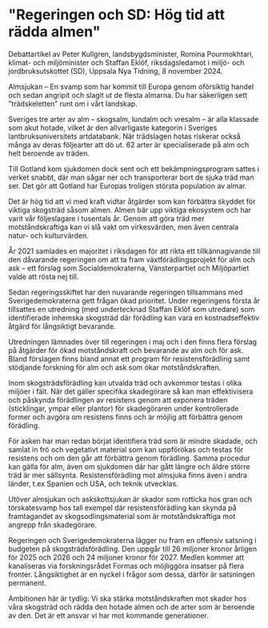 # "Regeringen och SD: Hög tid att rädda almen"

Debattartikel av Peter Kullgren, landsbygdsminister, Romina Pourmokhtari, klimat- och miljöminister och Staffan Eklöf, riksdagsledamot i miljö- och jordbruksutskottet (SD), Uppsala Nya Tidning, 8 november 2024.

Almsjukan – En svamp som har kommit till Europa genom oförsiktig handel och sedan angripit och slagit ut de flesta almarna. Du har säkerligen sett ”trädskeletten” runt om i vårt landskap.

Sveriges tre arter av alm – skogsalm, lundalm och vresalm – är alla klassade som akut hotade, vilket är den allvarligaste kategorin i Sveriges lantbruksuniversitets artdatabank. När trädslagen hotas riskerar också många av deras följearter att dö ut. 62 arter är specialiserade på alm och helt beroende av träden.

Till Gotland kom sjukdomen dock sent och ett bekämpningsprogram sattes i verket snabbt, där man sågar ner och transporterar bort de sjuka träd man ser. Det gör att Gotland har Europas troligen största population av almar.

Det är hög tid att vi med kraft vidtar åtgärder som kan förbättra skyddet för viktiga skogsträd såsom almen. Almen bär upp viktiga ekosystem och har varit vår följeslagare i tusentals år. Genom att göra träd mer motståndskraftiga kan vi slå vakt om virkesvärden, men även centrala natur- och kulturvärden.

År 2021 samlades en majoritet i riksdagen för att rikta ett tillkännagivande till den dåvarande regeringen om att ta fram växtförädlingsprojekt för alm och ask – ett förslag som Socialdemokraterna, Vänsterpartiet och Miljöpartiet valde att rösta nej till.

Sedan regeringsskiftet har den nuvarande regeringen tillsammans med Sverigedemokraterna gett frågan ökad prioritet. Under regeringens första år tillsattes en utredning (med undertecknad Staffan Eklöf som utredare) som identifierade inhemska skogsträd där förädling kan vara en kostnadseffektiv åtgärd för långsiktigt bevarande.

Utredningen lämnades över till regeringen i maj och i den finns flera förslag på åtgärder för ökad motståndskraft och bevarande av alm och för ask. Bland förslagen finns bland annat ett program för resistensförädling samt stödjande forskning för alm och ask som ökar motståndskraften.

Inom skogsträdsförädling kan utvalda träd och avkommor testas i olika miljöer i fält. När det gäller specifika skadegörare så kan man effektivisera och påskynda förädlingen av resistens genom att exponera träden (sticklingar, ympar eller plantor) för skadegöraren under kontrollerade former och avgöra om resistens finns och är möjlig att förbättra genom förädling.

För asken har man redan börjat identifiera träd som är mindre skadade, och samlat in frö och vegetativt material som kan uppförökas och testas för resistens och om den går att förbättra genom förädling. Samma procedur kan gälla för alm, även om sjukdomen där har gått längre och äldre större träd är mer sällsynta. Resistensförädling mot almsjuka finns även i andra länder, t.ex Spanien och USA, och teknik utvecklas.

Utöver almsjukan och askskottsjukan är skador som rotticka hos gran och törskatesvamp hos tall exempel där resistensförädling kan skynda på framtagandet av skogsodlingsmaterial som är motståndskraftiga mot angrepp från skadegörare.

Regeringen och Sverigedemokraterna lägger nu fram en offensiv satsning i budgeten på skogsträdsförädling. Den uppgår till 26 miljoner kronor årligen för 2025 och 2026 och 24 miljoner kronor för 2027. Medlen kommer att kanaliseras via forskningsrådet Formas och möjliggöra insatser på flera fronter. Långsiktighet är en nyckel i frågor som dessa, därför är satsningen permanent.

Ambitionen här är tydlig: Vi ska stärka motståndskraften mot skador hos våra skogsträd och rädda den hotade almen och de arter som är beroende av den. Det är ett ansvar vi har mot kommande generationer.

